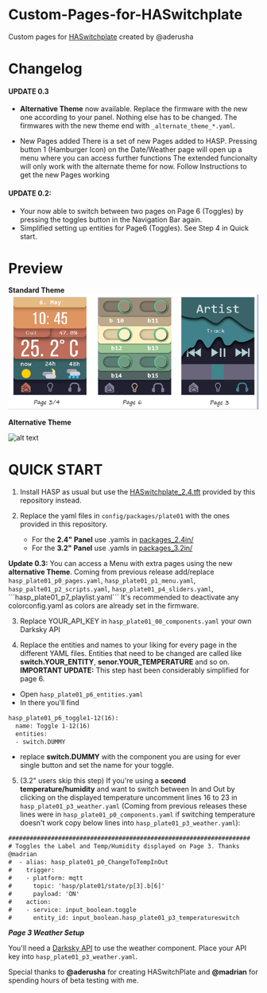 # Custom-Pages-for-HASwitchplate
Custom pages for [HASwitchplate](https://github.com/aderusha/HASwitchPlate) created by @aderusha

Changelog
====

#### UPDATE 0.3
- **Alternative Theme** now available.
  Replace the firmware with the new one according to your panel. Nothing else has to be changed. The firmwares with the new theme end with ```_alternate_theme_*.yaml```.

- New Pages added
  There is a set of new Pages added to HASP.
  Pressing button 1 (Hamburger Icon) on the Date/Weather page will open up a menu where you can access further functions
  The extended funcionalty will only work with the alternate theme for now. Follow Instructions to get the new Pages working

#### UPDATE 0.2:  
- Your now able to switch between two pages on Page 6 (Toggles) by pressing the toggles button in the Navigation Bar again.
- Simplified setting up entities for Page6 (Toggles). See Step 4 in Quick start.

Preview
===
**Standard Theme**
![alt text](https://raw.githubusercontent.com/zonko16/Custom-Pages-for-HASwitchplate/master/Preview.png)

**Alternative Theme**

![alt text](https://raw.githubusercontent.com/zonko16/Custom-Pages-for-HASwitchplate/beta/preview_alternate_theme.png)


QUICK START
=====

1. Install HASP as usual but use the [HASwitchplate_2.4.tft](https://github.com/zonko16/Custom-Pages-for-HASwitchplate/blob/master/Nextion%20HMI/HASwitchPlate_2.4.tft) provided by this repository instead. 

2. Replace the yaml files in ```config/packages/plate01``` with the ones provided in this repository.
    - For the **2.4" Panel** use .yamls in [packages_2.4in/](https://github.com/zonko16/Custom-Pages-for-HASwitchplate/tree/master/packages_2.4in) 
    - For the **3.2" Panel** use .yamls in [packages_3.2in/](https://github.com/zonko16/Custom-Pages-for-HASwitchplate/tree/master/packages_3.2in)

  **Update 0.3:** You can access a Menu with extra pages using the new **alternative Theme**.
  Coming from previous release add/replace ```hasp_plate01_p0_pages.yaml```, ```hasp_plate01_p1_menu.yaml```, ```hasp_palte01_p2_scripts.yaml```, ```hasp_plate01_p4_sliders.yaml```, ```hasp_plate01_p7_playlist.yaml´``
  It's recommended to deactivate any colorconfig.yaml as colors are already set in the firmware.

3. Replace YOUR_API_KEY in ```hasp_plate01_00_components.yaml``` your own Darksky API 

4. Replace the entities and names to your liking for every page in the different YAML files.
Entities that need to be changed are called like **switch.YOUR_ENTITY**, **senor.YOUR_TEMPERATURE** and so on.
**IMPORTANT UPDATE:** This step hast been considerably simplified for page 6. 
- Open ```hasp_plate01_p6_entities.yaml```
- In there you'll find 
```
hasp_plate01_p6_toggle1-12(16):
  name: Toggle 1-12(16)
  entities:
  - switch.DUMMY
```
- replace **switch.DUMMY** with the component you are using for ever single button and set the name for your toggle.

5. (3.2" users skip this step) If you're using a **second temperature/humidity** and want to switch between In and  Out by clicking on the displayed temperature uncomment lines 16 to 23 in ```hasp_plate01_p3_weather.yaml```
(Coming from previous releases these lines were in ```hasp_plate01_p0_components.yaml``` if switching temperature doesn't work copy below lines into ```hasp_plate01_p3_weather.yaml```):

```
####################################################################
# Toggles the Label and Temp/Humidity displayed on Page 3. Thanks @madrian
#  - alias: hasp_plate01_p0_ChangeToTempInOut
#    trigger:
#    - platform: mqtt
#      topic: 'hasp/plate01/state/p[3].b[6]'
#      payload: 'ON' 
#    action:
#    - service: input_boolean.toggle
#      entity_id: input_boolean.hasp_plate01_p3_temperatureswitch
```




**_Page 3 Weather Setup_**

You'll need a [Darksky API](https://darksky.net/dev) to use the weather component. Place your API key into ```hasp_plate01_p3_weather.yaml```. 

Special thanks to **@aderusha** for creating HASwitchPlate and **@madrian** for spending hours of beta testing with me. 



